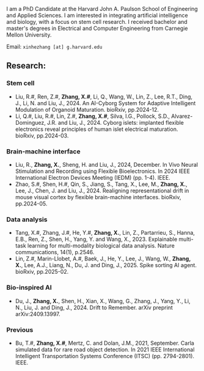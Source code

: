 I am a PhD Candidate at the Harvard John A. Paulson School of Engineering and Applied Sciences. I am interested in integrating artificial intelligence and biology, with a focus on stem cell research. I received bachelor and master's degrees in Electrical and Computer Engineering from Carnegie Mellon University. 

Email: `xinhezhang [at] g.harvard.edu`

## Research:
### Stem cell
- Liu, R.#, Ren, Z.#, **Zhang, X.#**, Li, Q., Wang, W., Lin, Z., Lee, R.T., Ding, J., Li, N. and Liu, J., 2024. An AI-Cyborg System for Adaptive Intelligent Modulation of Organoid Maturation. bioRxiv, pp.2024-12.
- Li, Q.#, Liu, R.#, Lin, Z.#, **Zhang, X.#**, Silva, I.G., Pollock, S.D., Alvarez-Dominguez, J.R. and Liu, J., 2024. Cyborg islets: implanted flexible electronics reveal principles of human islet electrical maturation. bioRxiv, pp.2024-03.

### Brain-machine interface
- Liu, R., **Zhang, X.**, Sheng, H. and Liu, J., 2024, December. In Vivo Neural Stimulation and Recording using Flexible Bioelectronics. In 2024 IEEE International Electron Devices Meeting (IEDM) (pp. 1-4). IEEE.
- Zhao, S.#, Shen, H.#, Qin, S., Jiang, S., Tang, X., Lee, M., **Zhang, X.**, Lee, J., Chen, J. and Liu, J., 2024. Realigning representational drift in mouse visual cortex by flexible brain-machine interfaces. bioRxiv, pp.2024-05.

### Data analysis
- Tang, X.#, Zhang, J.#, He, Y.#, **Zhang, X.**, Lin, Z., Partarrieu, S., Hanna, E.B., Ren, Z., Shen, H., Yang, Y. and Wang, X., 2023. Explainable multi-task learning for multi-modality biological data analysis. Nature communications, 14(1), p.2546.
- Lin, Z.#, Marin-Llobet, A.#, Baek, J., He, Y., Lee, J., Wang, W., **Zhang, X.**, Lee, A.J., Liang, N., Du, J. and Ding, J., 2025. Spike sorting AI agent. bioRxiv, pp.2025-02.

### Bio-inspired AI
- Du, J., **Zhang, X.**, Shen, H., Xian, X., Wang, G., Zhang, J., Yang, Y., Li, N., Liu, J. and Ding, J., 2024. Drift to Remember. arXiv preprint arXiv:2409.13997.

### Previous
- Bu, T.#, **Zhang, X.#**, Mertz, C. and Dolan, J.M., 2021, September. Carla simulated data for rare road object detection. In 2021 IEEE International Intelligent Transportation Systems Conference (ITSC) (pp. 2794-2801). IEEE.